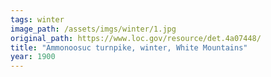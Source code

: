 ```yaml
---
tags: winter
image_path: /assets/imgs/winter/1.jpg
original_path: https://www.loc.gov/resource/det.4a07448/
title: "Ammonoosuc turnpike, winter, White Mountains"
year: 1900
---
```



